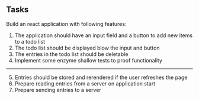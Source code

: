 ## Tasks

Build an react application with following features:

1. The application should have an input field and a button to add new items to a todo list
2. The todo list should be displayed blow the input and button
3. The entries in the todo list should be deletable
4. Implement some enzyme shallow tests to proof functionality
--------------------------------------------------------------
5. Entries should be stored and rerendered if the user refreshes the page
6. Prepare reading entries from a server on application start
7. Prepare sending entries to a server